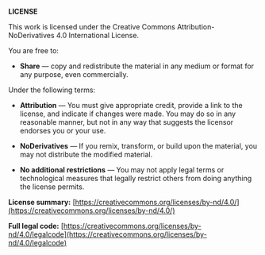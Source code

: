**LICENSE**

This work is licensed under the Creative Commons Attribution-NoDerivatives 4.0 International License.

You are free to:

* **Share** — copy and redistribute the material in any medium or format
  for any purpose, even commercially.

Under the following terms:

* **Attribution** — You must give appropriate credit, provide a link to the license, and indicate if changes were made.
  You may do so in any reasonable manner, but not in any way that suggests the licensor endorses you or your use.

* **NoDerivatives** — If you remix, transform, or build upon the material,
  you may not distribute the modified material.

* **No additional restrictions** — You may not apply legal terms or technological measures that legally restrict others from doing anything the license permits.

**License summary:**
[https://creativecommons.org/licenses/by-nd/4.0/](https://creativecommons.org/licenses/by-nd/4.0/)

**Full legal code:**
[https://creativecommons.org/licenses/by-nd/4.0/legalcode](https://creativecommons.org/licenses/by-nd/4.0/legalcode)
